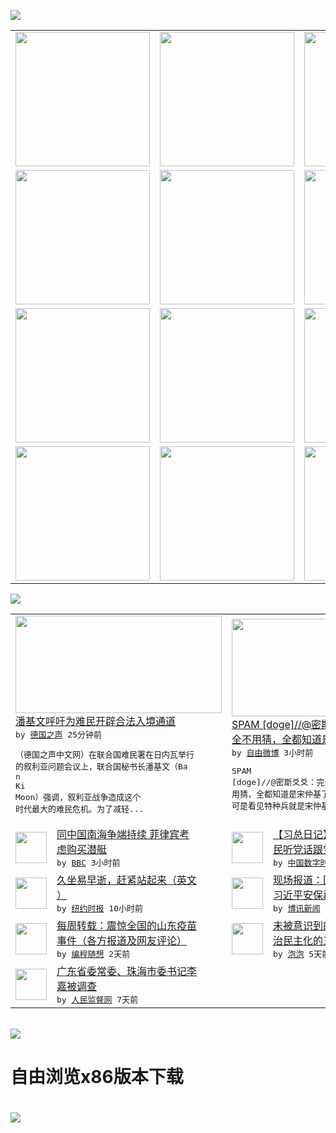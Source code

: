 

<a href="https://github.com/greatfire/z/raw/master/FreeBrowser.apk"><img src="https://raw.githubusercontent.com/greatfire/wiki/master/x/header.png" /></a><table><tr><td width="262" align="center" valign="center"><a href="https://github.com/greatfire/wiki/wiki/nyt" title="纽约时报中文网 国际纵览"><img src="https://raw.githubusercontent.com/greatfire/wiki/master/x/nyt_flag.png" width="215"/></a></td><td width="262" align="center" valign="center"><a href="https://github.com/greatfire/wiki/wiki/dw" title=""><img src="https://raw.githubusercontent.com/greatfire/wiki/master/x/dw_flag.png" width="215"/></a></td><td width="262" align="center" valign="center"><a href="https://github.com/greatfire/wiki/wiki/rmjd" title=""><img src="https://raw.githubusercontent.com/greatfire/wiki/master/x/rmjd_flag.png" width="215"/></a></td></tr><tr><td width="262" align="center" valign="center"><a href="https://github.com/paopaonetizen/website" title="泡泡 - 未经审查的互联网信息"><img src="https://raw.githubusercontent.com/greatfire/wiki/master/x/pp_flag.png" width="215"/></a></td><td width="262" align="center" valign="center"><a href="https://github.com/getlantern/mirror" title="以及自由微博和GreatFire.org官方中文论坛"><img src="https://raw.githubusercontent.com/greatfire/wiki/master/x/lantern_flag.png" width="215"/></a></td><td width="262" align="center" valign="center"><a href="https://github.com/cdtmirrors/m/" title=""><img src="https://raw.githubusercontent.com/greatfire/wiki/master/x/cdt_flag.png" width="215"/></a></td></tr><tr><td width="262" align="center" valign="center"><a href="https://github.com/program-think/blog" title="编程随想的博客"><img src="https://raw.githubusercontent.com/greatfire/wiki/master/x/pt_flag.png" width="215"/></a></td><td width="262" align="center" valign="center"><a href="https://github.com/greatfire/wiki/wiki/bbc" title=""><img src="https://raw.githubusercontent.com/greatfire/wiki/master/x/bbc_flag.png" width="215"/></a></td><td width="262" align="center" valign="center"><a href="https://github.com/freeweibo/s" title="自由微博 - 匿名和不受屏蔽的新浪微博搜索"><img src="https://raw.githubusercontent.com/greatfire/wiki/master/x/fw_flag.png" width="215"/></a></td></tr><tr><td width="262" align="center" valign="center"><a href="https://github.com/greatfire/wiki/wiki/google" title=""><img src="https://raw.githubusercontent.com/greatfire/wiki/master/x/google_flag.png" width="215"/></a></td><td width="262" align="center" valign="center"><a href="https://github.com/bxnews/boxun" title=""><img src="https://raw.githubusercontent.com/greatfire/wiki/master/x/bx_flag.png" width="215"/></a></td><td width="262" align="center" valign="center"><a href="https://github.com/greatfire/wiki/wiki/open-source" title="欢迎访问GreatFire.org开发者项目网站"><img src="https://raw.githubusercontent.com/greatfire/wiki/master/x/open-source_flag.png" width="215"/></a></td></tr></table><img src="https://raw.githubusercontent.com/greatfire/wiki/master/x/newsfeed text.png" /><table cols="4"><tr><td colspan="2" width="380"><a href="http://dw.com/p/1IMDn?maca=chi-GK-text-greatfire-all-chinese-15625-xml-mrss"><img src="http://www.dw.com/image/0,,19082759_302,00.jpg" width="330" height="156"/></a></br><a href="http://dw.com/p/1IMDn?maca=chi-GK-text-greatfire-all-chinese-15625-xml-mrss">潘基文呼吁为难民开辟合法入境通道</a></br><kbd> by <a href="http://dw.de">德国之声</a> 25分钟前 </kbd></br><pre>（德国之声中文网）在联合国难民署在日内瓦举行<br/>的叙利亚问题会议上，联合国秘书长潘基文（Ba<br/>n Ki Moon）强调，叙利亚战争造成这个<br/>时代最大的难民危机。为了减轻...</pre></td><td colspan="2" width="380"><a href="https://freeweibo.com/weibo/3958805715011088"><img src="https://raw.githubusercontent.com/greatfire/wiki/master/x/fw_logo_b.png" width="330" height="156"/></a></br><a href="https://freeweibo.com/weibo/3958805715011088">SPAM [doge]//@密斯爻爻：完<br/>全不用猜，全都知道是…</a></br><kbd> by <a href="https://freeweibo.com/">自由微博</a> 3小时前 </kbd></br><pre>SPAM [doge]//@密斯爻爻：完全不<br/>用猜，全都知道是宋仲基了，本来以为是赵寅成，<br/>可是看见特种兵就是宋仲基咯</pre></td></tr><tr><td><img src="http://a.files.bbci.co.uk/worldservice/live/assets/images/2016/03/30/160330110037_benigno_aquino_144x81_epa_nocredit.jpg" width="50" height="50"/></td><td width="280"><a href="http://www.bbc.com/zhongwen/simp/china/2016/03/160330_philippines_submarines_china_row">同中国南海争端持续 菲律宾考<br/>虑购买潜艇</a></br><kbd> by <a href="http://www.bbc.co.uk/zhongwen/simp">BBC</a> 3小时前 </kbd></td><td><img src="http://i0.wp.com/chinadigitaltimes.net/chinese/files/2015/10/24_avatar_big.jpg?resize=232%2C174" width="50" height="50"/></td><td width="280"><a href="http://feedproxy.google.com/~r/chinadigitaltimes/IyPt/~3/3etYIvCJQQI/">【习总日记】 关于要求全国人<br/>民听党话跟党走改党姓的公开信</a></br><kbd> by <a href="http://chinadigitaltimes.net/chinese/">中国数字时代</a> 4小时前 </kbd></td></tr><tr><td><img src="http://static01.nyt.com/images/2016/03/29/health/well_desk/well_desk-articleInline.jpg" width="50" height="50"/></td><td width="280"><a href="https://d3qlz4p8smvoli.cloudfront.net/health/20160330/tc30well-sitting/">久坐易早逝，赶紧站起来（英文<br/>）</a></br><kbd> by <a href="http://m.cn.nytimes.com/">纽约时报</a> 10小时前 </kbd></td><td><img src="http://www.boxun.com/news/images/2016/03/201603300141yuanqing1.jpg" width="50" height="50"/></td><td width="280"><a href="http://www.boxun.com/news/gb/yuanqing/2016/03/201603300141.shtml">现场报道：国会山庄一声枪响为<br/>习近平安保再敲警钟请看...</a></br><kbd> by <a href="http://www.boxun.com">博讯新闻</a> 1天前 </kbd></td></tr><tr><td><img src="http://lh3.googleusercontent.com/p2SuJcGJA5Ib4khCcDZHZ_CBvjPHoVm9tUYxfnxhd9YsFoIMYFQSb3rH6_YQEJDl-0e1-IjOO1-YYbY2C9Px_jP_2-6K0Nnd72J0FfNUokRAPNImUTDJ-YVNFoMriHvORu_GAnvguh4" width="50" height="50"/></td><td width="280"><a href="http://feedproxy.google.com/~r/programthink/~3/H-pq0ktXeyw/weekly-share-99.html">每周转载：震惊全国的山东疫苗<br/>事件（各方报道及网友评论）</a></br><kbd> by <a href="http://program-think.blogspot.com">编程随想</a> 2天前 </kbd></td><td><img src="https://raw.githubusercontent.com/greatfire/wiki/master/x/pp_logo.png" width="50" height="50"/></td><td width="280"><a href="https://pao-pao.net/article/681">未被意识到的阻隔——互联网政<br/>治民主化的三重门</a></br><kbd> by <a href="https://pao-pao.net">泡泡</a> 5天前 </kbd></td></tr><tr><td><img src="http://www.rmjdw.com/uploads/allimg/160323/2300235442-0.png" width="50" height="50"/></td><td width="280"><a href="http://www.rmjdw.com//fanfuqianshao/20160323/15521.html">广东省委常委、珠海市委书记李<br/>嘉被调查 </a></br><kbd> by <a href="http://www.rmjdw.com/">人民监督网</a> 7天前 </kbd></td></table></br><a href="https://github.com/greatfire/z/raw/master/FreeBrowser.apk"><img src="https://raw.githubusercontent.com/greatfire/wiki/master/x/download app.png" /></a><h1>自由浏览x86版本下载<h1><a href="https://github.com/greatfire/z/raw/master/FreeBrowser-x86.apk"><img src="https://raw.githubusercontent.com/greatfire/images/master/fb86.qr.png" /></a>